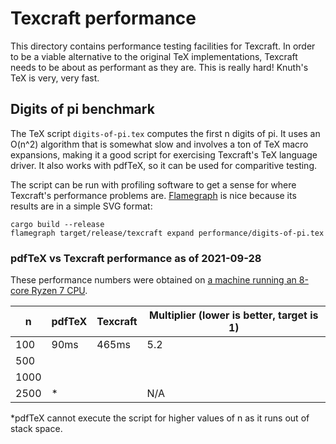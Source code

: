 # Texcraft performance

This directory contains performance testing facilities for Texcraft.
In order to be a viable alternative to the original TeX implementations,
    Texcraft needs to be about as performant as they are.
This is really hard!
Knuth's TeX is very, very fast.

## Digits of pi benchmark

The TeX script `digits-of-pi.tex` computes the first n digits of pi.
It uses an O(n^2) algorithm that is somewhat slow and involves a ton of TeX macro expansions,
    making it a good script for exercising Texcraft's TeX language driver.
It also works with pdfTeX, so it can be used for comparitive testing.

The script can be run with profiling software to get a sense for where Texcraft's performance problems are.
[Flamegraph](https://github.com/flamegraph-rs/flamegraph) is nice because its results are
in a simple SVG format:

    cargo build --release
    flamegraph target/release/texcraft expand performance/digits-of-pi.tex

### pdfTeX vs Texcraft performance as of 2021-09-28

These performance numbers were obtained on 
    [a machine running an 8-core Ryzen 7 CPU](https://pcpartpicker.com/list/Y3FbBc).

| n    | pdfTeX | Texcraft | Multiplier (lower is better, target is 1)
|------|--------|----------|----
| 100  | 90ms   | 465ms    | 5.2
| 500  |        |          | 
| 1000 |        |          |
| 2500 | \*     |          | N/A

\*pdfTeX cannot execute the script for higher values of n as it runs out of stack space.
